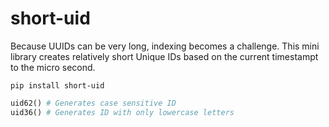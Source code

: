 # short-uid
Because UUIDs can be very long, indexing becomes a challenge. This mini library creates relatively short Unique IDs based on the current timestampt to the micro second.

```shell
pip install short-uid
```

```python
uid62() # Generates case sensitive ID
uid36() # Generates ID with only lowercase letters
```